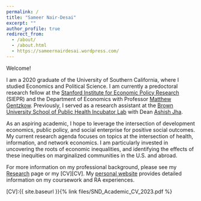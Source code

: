 ```yaml
---
permalink: /
title: "Sameer Nair-Desai"
excerpt: ""
author_profile: true
redirect_from: 
  - /about/
  - /about.html
  - https://sameernairdesai.wordpress.com/
---
```


Welcome!

I am a 2020 graduate of the University of Southern California, where I studied Economics and Political Science. I am currently a predoctoral research fellow at the [Stanford Institute for Economic Policy Research][Stanford Institute for Economic Policy Research] (SIEPR) and the Department of Economics with Professor [Matthew Gentzkow][Matthew Gentzkow]. Previously, I served as a research assistant at the [Brown University School of Public Health Incubator Lab][Brown University School of Public Health Incubator Lab] with Dean [Ashish Jha][Ashish Jha].

As an aspiring academic, I hope to leverage the intersection of development economics, public policy, and social enterprise for positive social outcomes. My current research agenda focuses on topics at the intersection of health, information, and network economics. I am particularly invested in uncovering the roots of economic inequalities, and identifying the effects of these inequities on marginalized communities in the U.S. and abroad.

For more information on my professional background, please see my [Research][Research] page or my [CV][CV]. My [personal website][personal website] provides detailed information on my coursework and RA experiences.

[Stanford Institute for Economic Policy Research]: https://siepr.stanford.edu/people/predoctoral-research-fellows
[Matthew Gentzkow]: https://www.matthewgentzkow.com/bio/
[Brown University School of Public Health Incubator Lab]: https://dean.sph.brown.edu/incubator-lab
[Ashish Jha]: https://dean.sph.brown.edu/dean
[Research]: https://snairdesai.github.io/research
[personal website]: https://sameernairdesai.wordpress.com/
[CV]:{{ site.baseurl }}{% link files/SND_Academic_CV_2023.pdf %}
